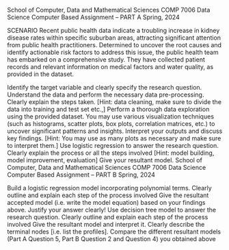 School of Computer, Data and Mathematical Sciences COMP 7006 Data Science Computer Based Assignment – PART A Spring, 2024

SCENARIO Recent public health data indicate a troubling increase in kidney disease rates within specific suburban areas, attracting significant attention from public health practitioners. Determined to uncover the root causes and identify actionable risk factors to address this issue, the public health team has embarked on a comprehensive study. They have collected patient records and relevant information on medical factors and water quality, as provided in the dataset.

Identify the target variable and clearly specify the research question.
Understand the data and perform the necessary data pre-processing. Clearly explain the steps taken. [Hint: data cleaning, make sure to divide the data into training and test set etc.,]
Perform a thorough data exploration using the provided dataset. You may use various visualization techniques (such as histograms, scatter plots, box plots, correlation matrices, etc.) to uncover significant patterns and insights. Interpret your outputs and discuss key findings. [Hint: You may use as many plots as necessary and make sure to interpret them.]
Use logistic regression to answer the research question. Clearly explain the process or all the steps involved [Hint: model building, model improvement, evaluation]
Give your resultant model.
School of Computer, Data and Mathematical Sciences COMP 7006 Data Science Computer Based Assignment – PART B Spring, 2024

Build a logistic regression model incorporating polynomial terms. Clearly outline and explain each step of the process involved
Give the resultant accepted model (i.e. write the model equation) based on your findings above. Justify your answer clearly!
Use decision tree model to answer the research question. Clearly outline and explain each step of the process involved
Give the resultant model and interpret it. Clearly describe the terminal nodes [i.e. list the profiles].
Compare the different resultant models (Part A Question 5, Part B Question 2 and Question 4) you obtained above
